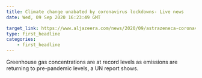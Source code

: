 ```yaml
---
title: Climate change unabated by coronavirus lockdowns- Live news
date: Wed, 09 Sep 2020 16:23:49 GMT

target_link: https://www.aljazeera.com/news/2020/09/astrazeneca-coronavirus-vaccine-trial-suspended-live-news-200908232523435.html
type: first_headline
categories:
    - first_headline
---
```

Greenhouse gas concentrations are at record levels as emissions are returning to pre-pandemic levels, a UN report shows. 
